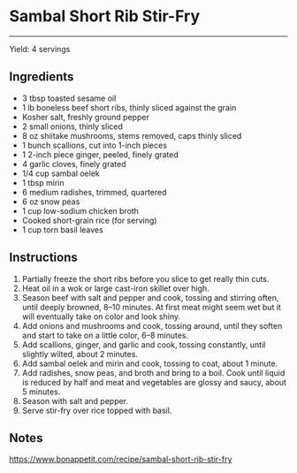 # Sambal Short Rib Stir-Fry
---
Yield: 4 servings

## Ingredients
- 3 tbsp toasted sesame oil
- 1 lb boneless beef short ribs, thinly sliced against the grain
- Kosher salt, freshly ground pepper
- 2 small onions, thinly sliced
- 8 oz shiitake mushrooms, stems removed, caps thinly sliced
- 1 bunch scallions, cut into 1-inch pieces
- 1 2-inch piece ginger, peeled, finely grated
- 4 garlic cloves, finely grated
- 1/4 cup sambal oelek
- 1 tbsp mirin
- 6 medium radishes, trimmed, quartered
- 6 oz snow peas
- 1 cup low-sodium chicken broth
- Cooked short-grain rice (for serving)
- 1 cup torn basil leaves

## Instructions
1. Partially freeze the short ribs before you slice to get really thin cuts.
2. Heat oil in a wok or large cast-iron skillet over high.
3. Season beef with salt and pepper and cook, tossing and stirring often, until deeply browned, 8–10 minutes. At first meat might seem wet but it will eventually take on color and look shiny.
4. Add onions and mushrooms and cook, tossing around, until they soften and start to take on a little color, 6–8 minutes.
5. Add scallions, ginger, and garlic and cook, tossing constantly, until slightly wilted, about 2 minutes.
6. Add sambal oelek and mirin and cook, tossing to coat, about 1 minute.
7. Add radishes, snow peas, and broth and bring to a boil. Cook until liquid is reduced by half and meat and vegetables are glossy and saucy, about 5 minutes.
8. Season with salt and pepper. 
9. Serve stir-fry over rice topped with basil.

## Notes
https://www.bonappetit.com/recipe/sambal-short-rib-stir-fry
